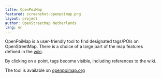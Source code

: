 ```yaml
---
title: OpenPoiMap
featured: screenshot-openpoimap.png
layout: project
author: OpenStreetMap Netherlands
lang: en
---
```


OpenPoiMap is a user-friendly tool to find designated tags/POIs on OpenStreetMap.
There is a choice of a large part of the map features defined in the [wiki](https://wiki.openstreetmap.org/wiki/Map_features#Amenity).

By clicking on a point, tags become visible, including references to the wiki.

The tool is available on [openpoimap.org](https://openpoimap.org)